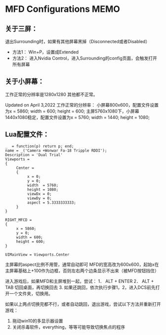 # MFD Configurations MEMO

## 关于三屏：
退出Surrounding时，如果有其他屏幕黑掉（Disconnected或者Disabled）
- 方法1：
Win+P，设置成Extended
- 方法2：
进入Nvidia Control，进入Surrounding的config页面，会触发打开所有屏幕

## 关于小屏幕：
工作正常的分辨率是1280x1280
其他都不正常。

Updated on April 3,2022
工作正常的分辨率：
小屏幕800x600，配置文件设置为x = 5860; width = 600; height = 600;
主屏5760x1080下，小屏幕1440x1080稳定，配置文件设置为x = 5760; width = 1440; height = 1080;


## Lua配置文件：
```
_  = function(p) return p; end;
name = _('Camera +Wonwar Fa-18 Tripple RDDI');
Description = 'Dual Trial'
Viewports =
{
     Center =
     {
          x = 0;
          y = 0;
          width  = 5760;
          height = 1080;
          viewDx = 0;
          viewDy = 0;
          aspect = 5.3333333333;
     }
}

RIGHT_MFCD =
{
     x = 5860;
     y = 0;
     width = 600;
     height = 600;
}

UIMainView = Viewports.Center
```

主屏幕的aspect比例不用管，通常自动即可
MFD的宽高改为600x600，起始x在主屏幕基础上+100作为边框，否则左右两个边条显示不出来（被MFD按钮挡住）

进入游戏后，如果MFD和主屏堆到一起，尝试：
1．	ALT + ENTER
2．	ALT + TAB 切回桌面，再切换回去
3.  如果还跳回，依次执行步骤1，2，进入DCS前先打开一个文件夹，切换用。

如果以上两点切换完都不行，或者自动跳回，退出游戏，尝试以下方法并重新打开游戏：
1.	拖动win10的多显示器设置
2.	关闭杀毒软件，everything，等等可能导致切换焦点的程序
